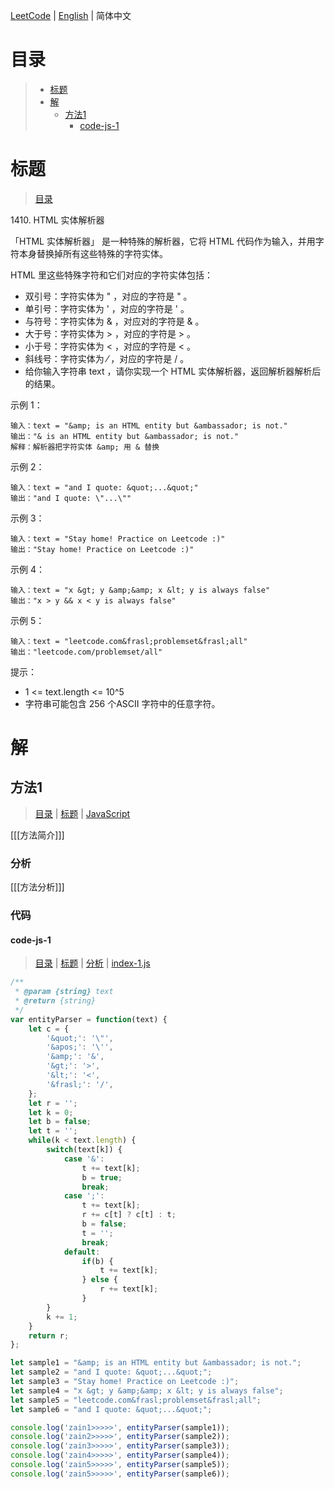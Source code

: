 [LeetCode](../README.CN.md) | [English](./README.md) | 简体中文

# 目录

>- [标题](#标题)
>- [解](#解)
>    - [方法1](#方法1)
>        - [code-js-1](#code-js-1)

# 标题

>[目录](#目录)

1410.&nbsp;HTML 实体解析器

「HTML 实体解析器」 是一种特殊的解析器，它将 HTML 代码作为输入，并用字符本身替换掉所有这些特殊的字符实体。

HTML 里这些特殊字符和它们对应的字符实体包括：
- 双引号：字符实体为 &quot; ，对应的字符是 " 。
- 单引号：字符实体为 &apos; ，对应的字符是 ' 。
- 与符号：字符实体为 &amp; ，对应对的字符是 & 。
- 大于号：字符实体为 &gt; ，对应的字符是 > 。
- 小于号：字符实体为 &lt; ，对应的字符是 < 。
- 斜线号：字符实体为 &frasl; ，对应的字符是 / 。
- 给你输入字符串 text ，请你实现一个 HTML 实体解析器，返回解析器解析后的结果。

示例 1：
```
输入：text = "&amp; is an HTML entity but &ambassador; is not."
输出："& is an HTML entity but &ambassador; is not."
解释：解析器把字符实体 &amp; 用 & 替换
```

示例 2：
```
输入：text = "and I quote: &quot;...&quot;"
输出："and I quote: \"...\""
```

示例 3：
```
输入：text = "Stay home! Practice on Leetcode :)"
输出："Stay home! Practice on Leetcode :)"
```

示例 4：
```
输入：text = "x &gt; y &amp;&amp; x &lt; y is always false"
输出："x > y && x < y is always false"
```

示例 5：
```
输入：text = "leetcode.com&frasl;problemset&frasl;all"
输出："leetcode.com/problemset/all"
```

提示：
- 1 <= text.length <= 10^5
- 字符串可能包含 256 个ASCII 字符中的任意字符。

# 解

## 方法1

>[目录](#目录) | [标题](#标题) | [JavaScript](#code-js-1)

[[[方法简介]]]

### 分析

[[[方法分析]]]

### 代码

#### code-js-1

>[目录](#目录) | [标题](#标题) | [分析](#方法1) | [index-1.js](./index-1.js "index-1.js")

```JavaScript
/**
 * @param {string} text
 * @return {string}
 */
var entityParser = function(text) {
    let c = {
        '&quot;': '\"',
        '&apos;': '\'',
        '&amp;': '&',
        '&gt;': '>',
        '&lt;': '<',
        '&frasl;': '/',
    };
    let r = '';
    let k = 0;
    let b = false;
    let t = '';
    while(k < text.length) {
        switch(text[k]) {
            case '&':
                t += text[k];
                b = true;
                break;
            case ';':
                t += text[k];
                r += c[t] ? c[t] : t;
                b = false;
                t = '';
                break;
            default:
                if(b) {
                    t += text[k];
                } else {
                    r += text[k];
                }
        }
        k += 1;
    }
    return r;
};

let sample1 = "&amp; is an HTML entity but &ambassador; is not.";
let sample2 = "and I quote: &quot;...&quot;";
let sample3 = "Stay home! Practice on Leetcode :)";
let sample4 = "x &gt; y &amp;&amp; x &lt; y is always false";
let sample5 = "leetcode.com&frasl;problemset&frasl;all";
let sample6 = "and I quote: &quot;...&quot;";

console.log('zain1>>>>>', entityParser(sample1));
console.log('zain2>>>>>', entityParser(sample2));
console.log('zain3>>>>>', entityParser(sample3));
console.log('zain4>>>>>', entityParser(sample4));
console.log('zain5>>>>>', entityParser(sample5));
console.log('zain5>>>>>', entityParser(sample6));
```
